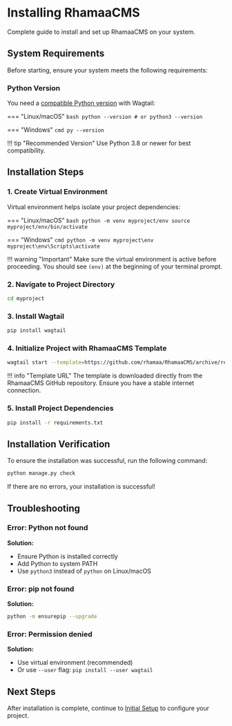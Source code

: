# Installing RhamaaCMS

Complete guide to install and set up RhamaaCMS on your system.

## System Requirements

Before starting, ensure your system meets the following requirements:

### Python Version

You need a [compatible Python version](https://docs.wagtail.org/en/stable/releases/upgrading.html#compatible-django-python-versions) with Wagtail:

=== "Linux/macOS"
    ```bash
    python --version
    # or
    python3 --version
    ```

=== "Windows"
    ```cmd
    py --version
    ```

!!! tip "Recommended Version"
    Use Python 3.8 or newer for best compatibility.

## Installation Steps

### 1. Create Virtual Environment

Virtual environment helps isolate your project dependencies:

=== "Linux/macOS"
    ```bash
    python -m venv myproject/env
    source myproject/env/bin/activate
    ```

=== "Windows"
    ```cmd
    python -m venv myproject\env
    myproject\env\Scripts\activate
    ```

!!! warning "Important"
    Make sure the virtual environment is active before proceeding. You should see `(env)` at the beginning of your terminal prompt.

### 2. Navigate to Project Directory

```bash
cd myproject
```

### 3. Install Wagtail

```bash
pip install wagtail
```

### 4. Initialize Project with RhamaaCMS Template

```bash
wagtail start --template=https://github.com/rhamaa/RhamaaCMS/archive/refs/heads/main.zip myproject .
```

!!! info "Template URL"
    The template is downloaded directly from the RhamaaCMS GitHub repository. Ensure you have a stable internet connection.

### 5. Install Project Dependencies

```bash
pip install -r requirements.txt
```

## Installation Verification

To ensure the installation was successful, run the following command:

```bash
python manage.py check
```

If there are no errors, your installation is successful!

## Troubleshooting

### Error: Python not found

**Solution:**
- Ensure Python is installed correctly
- Add Python to system PATH
- Use `python3` instead of `python` on Linux/macOS

### Error: pip not found

**Solution:**
```bash
python -m ensurepip --upgrade
```

### Error: Permission denied

**Solution:**
- Use virtual environment (recommended)
- Or use `--user` flag: `pip install --user wagtail`

## Next Steps

After installation is complete, continue to [Initial Setup](initial-setup.md) to configure your project.